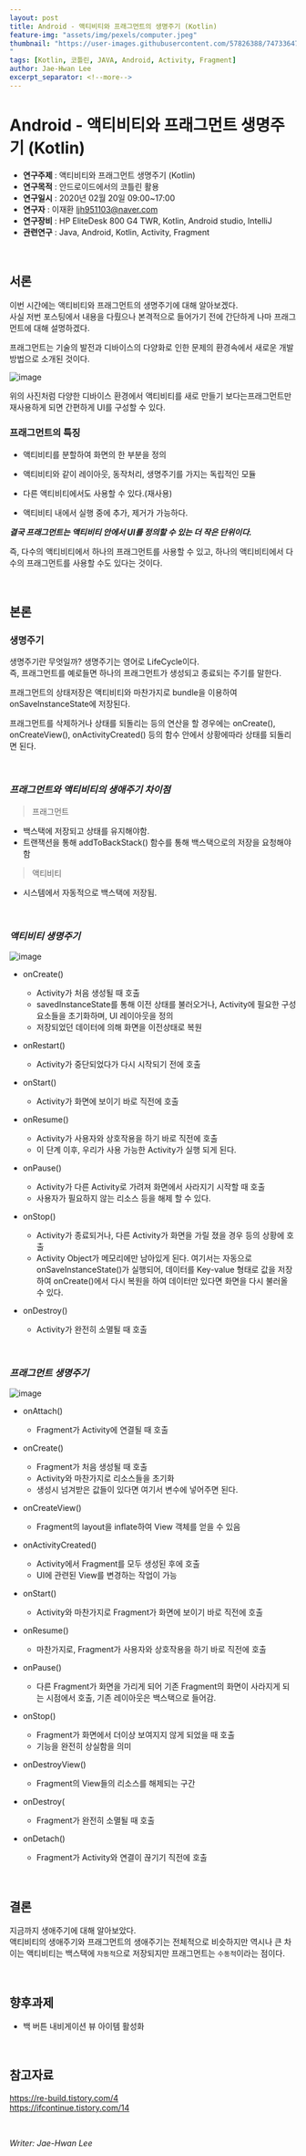 ```yaml
---
layout: post
title: Android - 액티비티와 프래그먼트의 생명주기 (Kotlin)
feature-img: "assets/img/pexels/computer.jpeg"
thumbnail: "https://user-images.githubusercontent.com/57826388/74733647-1340bf00-5290-11ea-9516-a542d9fc9ca5.png
"
tags: [Kotlin, 코틀린, JAVA, Android, Activity, Fragment]
author: Jae-Hwan Lee
excerpt_separator: <!--more-->
---
```


# Android - 액티비티와 프래그먼트 생명주기 (Kotlin)
<!--more-->
* **연구주제** : 액티비티와 프래그먼트 생명주기 (Kotlin)
* **연구목적** : 안드로이드에서의 코틀린 활용
* **연구일시** : 2020년 02월 20일 09:00~17:00
* **연구자** : 이재환 <ljh951103@naver.com>
* **연구장비** : HP EliteDesk 800 G4 TWR, Kotlin, Android studio, IntelliJ
* **관련연구** : Java, Android, Kotlin, Activity, Fragment

<br>
   
## 서론

이번 시간에는 액티비티와 프래그먼트의 생명주기에 대해 알아보겠다.  
사실 저번 포스팅에서 내용을 다뤘으나 본격적으로 들어가기 전에 간단하게 나마 프래그먼트에 대해 설명하겠다.  

프래그먼트는 기술의 발전과 디바이스의 다양화로 인한 문제의 환경속에서 새로운 개발방법으로 소개된 것이다.

![image](https://user-images.githubusercontent.com/57826388/74733647-1340bf00-5290-11ea-9516-a542d9fc9ca5.png)

위의 사진처럼 다양한 디바이스 환경에서 액티비티를 새로 만들기 보다는프래그먼트만 재사용하게 되면 간편하게 UI를 구성할 수 있다.

### **프래그먼트의 특징**

- 액티비티를 분할하여 화면의 한 부분을 정의

- 액티비티와 같이 레이아웃, 동작처리, 생명주기를 가지는 독립적인 모듈

- 다른 액티비티에서도 사용할 수 있다.(재사용)

- 액티비티 내에서 실행 중에 추가, 제거가 가능하다.

***결국 프래그먼트는 액티비티 안에서 UI를 정의할 수 있는 더 작은 단위이다.***

즉, 다수의 액티비티에서 하나의 프래그먼트를 사용할 수 있고, 하나의 액티비티에서 다수의 프래그먼트를 사용할 수도 있다는 것이다.

<br>
   
## 본론

### **생명주기**

생명주기란 무엇일까? 생명주기는 영어로 LifeCycle이다.  
즉, 프래그먼트를 예로들면 하나의 프래그먼트가 생성되고 종료되는 주기를 말한다.

프래그먼트의 상태저장은 액티비티와 마찬가지로 bundle을 이용하여 onSaveInstanceState에 저장된다.

프래그먼트를 삭제하거나 상태를 되돌리는 등의 연산을 할 경우에는 onCreate(), onCreateView(), onActivityCreated() 등의 함수 안에서 상황에따라 상태를 되돌리면 된다.

<br>

### ***프래그먼트와 액티비티의 생애주기 차이점***

> 프래그먼트

- 백스택에 저장되고 상태를 유지해야함.
- 트랜잭션을 통해 addToBackStack() 함수를 통해 백스택으로의 저장을 요청해야함

> 액티비티

- 시스템에서 자동적으로 백스택에 저장됨.

<br>

### ***액티비티 생명주기***

![image](https://user-images.githubusercontent.com/57826388/74731301-0ec5d780-528b-11ea-8b63-62601844c554.png)

- onCreate()
    - Activity가 처음 생성될 때 호출
    - savedInstanceState를 통해 이전 상태를 불러오거나, Activity에 필요한 구성 요소들을 초기화하며, UI 레이아웃을 정의
    - 저장되었던 데이터에 의해 화면을 이전상태로 복원

- onRestart()
    - Activity가 중단되었다가 다시 시작되기 전에 호출

- onStart()
    - Activity가 화면에 보이기 바로 직전에 호출

- onResume()
    - Activity가 사용자와 상호작용을 하기 바로 직전에 호출
    - 이 단계 이후, 우리가 사용 가능한 Activity가 실행 되게 된다.

- onPause()
    - Activity가 다른 Activity로 가려져 화면에서 사라지기 시작할 때 호출
    - 사용자가 필요하지 않는 리소스 등을 해제 할 수 있다.

- onStop()
    - Activity가 종료되거나, 다른 Activity가 화면을 가릴 졌을 경우 등의 상황에 호출
    - Activity Object가 메모리에만 남아있게 된다. 여기서는 자동으로 onSaveInstanceState()가 실행되어, 데이터를 Key-value 형태로 값을 저장하여 onCreate()에서 다시 복원을 하여 데이터만 있다면 화면을 다시 불러올 수 있다.

- onDestroy()
    - Activity가 완전히 소멸될 때 호출

<br>

### ***프래그먼트 생명주기***

![image](https://user-images.githubusercontent.com/57826388/74737095-784be300-5297-11ea-8e41-b87bde0d96d7.png)

- onAttach()
    - Fragment가 Activity에 연결될 때 호출

- onCreate()
    - Fragment가 처음 생성될 때 호출
    - Activity와 마찬가지로 리소스들을 초기화
    - 생성시 넘겨받은 값들이 있다면 여기서 변수에 넣어주면 된다.

- onCreateView()
    - Fragment의 layout을 inflate하여 View 객체를 얻을 수 있음 

- onActivityCreated()
    - Activity에서 Fragment를 모두 생성된 후에 호출
    - UI에 관련된 View를 변경하는 작업이 가능

- onStart()   
    - Activity와 마찬가지로 Fragment가 화면에 보이기 바로 직전에 호출

- onResume()   
    - 마찬가지로, Fragment가 사용자와 상호작용을 하기 바로 직전에 호출

- onPause()
    - 다른 Fragment가 화면을 가리게 되어 기존 Fragment의 화면이 사라지게 되는 시점에서 호출, 기존 레이아웃은 백스택으로 들어감.

- onStop()
    - Fragment가 화면에서 더이상 보여지지 않게 되었을 때 호출
    - 기능을 완전히 상실함을 의미

- onDestroyView()
    - Fragment의 View들의 리소스를 해제되는 구간

- onDestroy(
    - Fragment가 완전히 소멸될 때 호출

- onDetach()
    - Fragment가 Activity와 연결이 끊기기 직전에 호출

<br>
   
## 결론

지금까지 생애주기에 대해 알아보았다.  
액티비티의 생애주기와 프래그먼트의 생애주기는 전체적으로 비슷하지만 역시나 큰 차이는 액티비티는 백스택에 `자동적`으로 저장되지만 프래그먼트는 `수동적`이라는 점이다.

<br>

## 향후과제

- 백 버튼 내비게이션 뷰 아이템 활성화

<br>

## 참고자료

<https://re-build.tistory.com/4>  
<https://ifcontinue.tistory.com/14>

<br>

*Writer: Jae-Hwan Lee*